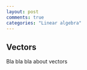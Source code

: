 ```yaml
---
layout: post
comments: true
categories: "Linear algebra"
---
```


## Vectors

Bla bla bla about vectors